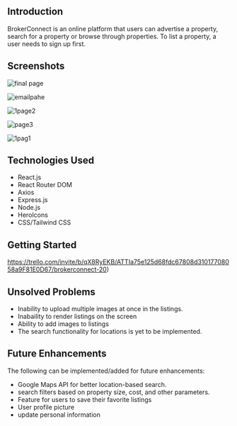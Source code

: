 
## Introduction
BrokerConnect is an online platform that users can advertise a property, search for a property or browse through properties. 
To list a property, a user needs to sign up first.

## Screenshots
![final page](https://github.com/DevAbdul-codeHub/BrokerConnect2.0/assets/46938888/a38635b4-5e71-40d0-8f40-c7f3c36a589c)



![emailpahe](https://github.com/DevAbdul-codeHub/BrokerConnect2.0/assets/46938888/02d34508-5920-4324-8d15-5f13e5023d71)



![1page2](https://github.com/DevAbdul-codeHub/BrokerConnect2.0/assets/46938888/d9c40523-3a15-4ad7-818c-466628bb7c65)


![page3](https://github.com/DevAbdul-codeHub/BrokerConnect2.0/assets/46938888/9d04958b-810a-429d-b95c-4027338f6dd8)


![1pag1](https://github.com/DevAbdul-codeHub/BrokerConnect2.0/assets/46938888/b871f9b4-9dc2-442a-afb5-d149f8235c11)

## Technologies Used

- React.js
- React Router DOM
- Axios
- Express.js
- Node.js
- HeroIcons
- CSS/Tailwind CSS

## Getting Started

https://trello.com/invite/b/qX8RyEKB/ATTIa75e125d68fdc67808d31017708058a9F81E0D67/brokerconnect-20)

## Unsolved Problems
- Inability to upload multiple images at once in the listings.
- Inabaility to render listings on the screen
- Ability to add images to listings
- The search functionality for locations is yet to be implemented.


## Future Enhancements
The following can be implemented/added for future enhancements:

- Google Maps API for better location-based search.
- search filters based on property size, cost, and other parameters.
- Feature for users to save their favorite listings
- User profile picture
- update personal information
